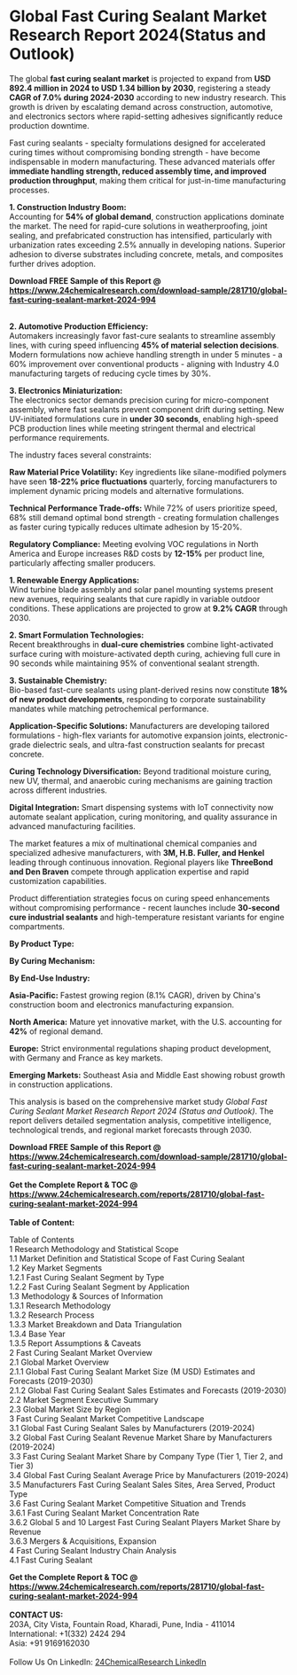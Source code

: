 <h1>Global Fast Curing Sealant Market Research Report 2024(Status and Outlook)</h1><p>The global <strong>fast curing sealant market</strong> is projected to expand from <strong>USD 892.4 million in 2024 to USD 1.34 billion by 2030</strong>, registering a steady <strong>CAGR of 7.0% during 2024-2030</strong> according to new industry research. This growth is driven by escalating demand across construction, automotive, and electronics sectors where rapid-setting adhesives significantly reduce production downtime.</p><p>Fast curing sealants - specialty formulations designed for accelerated curing times without compromising bonding strength - have become indispensable in modern manufacturing. These advanced materials offer <strong>immediate handling strength, reduced assembly time, and improved production throughput</strong>, making them critical for just-in-time manufacturing processes.</p><p><strong>1. Construction Industry Boom:</strong><br>
Accounting for <strong>54% of global demand</strong>, construction applications dominate the market. The need for rapid-cure solutions in weatherproofing, joint sealing, and prefabricated construction has intensified, particularly with urbanization rates exceeding 2.5% annually in developing nations. Superior adhesion to diverse substrates including concrete, metals, and composites further drives adoption.</p><div><b>Download FREE Sample of this Report @ 
            <a href="https://www.24chemicalresearch.com/download-sample/281710/global-fast-curing-sealant-market-2024-994">
            https://www.24chemicalresearch.com/download-sample/281710/global-fast-curing-sealant-market-2024-994</a></b></div><br><p><strong>2. Automotive Production Efficiency:</strong><br>
Automakers increasingly favor fast-cure sealants to streamline assembly lines, with curing speed influencing <strong>45% of material selection decisions</strong>. Modern formulations now achieve handling strength in under 5 minutes - a 60% improvement over conventional products - aligning with Industry 4.0 manufacturing targets of reducing cycle times by 30%.</p><p><strong>3. Electronics Miniaturization:</strong><br>
The electronics sector demands precision curing for micro-component assembly, where fast sealants prevent component drift during setting. New UV-initiated formulations cure in <strong>under 30 seconds</strong>, enabling high-speed PCB production lines while meeting stringent thermal and electrical performance requirements.</p><p>The industry faces several constraints:</p><p><strong>Raw Material Price Volatility:</strong> Key ingredients like silane-modified polymers have seen <strong>18-22% price fluctuations</strong> quarterly, forcing manufacturers to implement dynamic pricing models and alternative formulations.</p><p><strong>Technical Performance Trade-offs:</strong> While 72% of users prioritize speed, 68% still demand optimal bond strength - creating formulation challenges as faster curing typically reduces ultimate adhesion by 15-20%.</p><p><strong>Regulatory Compliance:</strong> Meeting evolving VOC regulations in North America and Europe increases R&amp;D costs by <strong>12-15%</strong> per product line, particularly affecting smaller producers.</p><p><strong>1. Renewable Energy Applications:</strong><br>
Wind turbine blade assembly and solar panel mounting systems present new avenues, requiring sealants that cure rapidly in variable outdoor conditions. These applications are projected to grow at <strong>9.2% CAGR</strong> through 2030.</p><p><strong>2. Smart Formulation Technologies:</strong><br>
Recent breakthroughs in <strong>dual-cure chemistries</strong> combine light-activated surface curing with moisture-activated depth curing, achieving full cure in 90 seconds while maintaining 95% of conventional sealant strength.</p><p><strong>3. Sustainable Chemistry:</strong><br>
Bio-based fast-cure sealants using plant-derived resins now constitute <strong>18% of new product developments</strong>, responding to corporate sustainability mandates while matching petrochemical performance.</p><p><strong>Application-Specific Solutions:</strong> Manufacturers are developing tailored formulations - high-flex variants for automotive expansion joints, electronic-grade dielectric seals, and ultra-fast construction sealants for precast concrete.</p><p><strong>Curing Technology Diversification:</strong> Beyond traditional moisture curing, new UV, thermal, and anaerobic curing mechanisms are gaining traction across different industries.</p><p><strong>Digital Integration:</strong> Smart dispensing systems with IoT connectivity now automate sealant application, curing monitoring, and quality assurance in advanced manufacturing facilities.</p><p>The market features a mix of multinational chemical companies and specialized adhesive manufacturers, with <strong>3M, H.B. Fuller, and Henkel</strong> leading through continuous innovation. Regional players like <strong>ThreeBond and Den Braven</strong> compete through application expertise and rapid customization capabilities.</p><p>Product differentiation strategies focus on curing speed enhancements without compromising performance - recent launches include <strong>30-second cure industrial sealants</strong> and high-temperature resistant variants for engine compartments.</p><p><strong>By Product Type:</strong></p><p><strong>By Curing Mechanism:</strong></p><p><strong>By End-Use Industry:</strong></p><p><strong>Asia-Pacific:</strong> Fastest growing region (8.1% CAGR), driven by China's construction boom and electronics manufacturing expansion.</p><p><strong>North America:</strong> Mature yet innovative market, with the U.S. accounting for <strong>42%</strong> of regional demand.</p><p><strong>Europe:</strong> Strict environmental regulations shaping product development, with Germany and France as key markets.</p><p><strong>Emerging Markets:</strong> Southeast Asia and Middle East showing robust growth in construction applications.</p><p>This analysis is based on the comprehensive market study <em>Global Fast Curing Sealant Market Research Report 2024 (Status and Outlook)</em>. The report delivers detailed segmentation analysis, competitive intelligence, technological trends, and regional market forecasts through 2030.</p><div><b>Download FREE Sample of this Report @ 
            <a href="https://www.24chemicalresearch.com/download-sample/281710/global-fast-curing-sealant-market-2024-994">
            https://www.24chemicalresearch.com/download-sample/281710/global-fast-curing-sealant-market-2024-994</a></b></div><br><div><b>Get the Complete Report & TOC @ 
            <a href="https://www.24chemicalresearch.com/reports/281710/global-fast-curing-sealant-market-2024-994">
            https://www.24chemicalresearch.com/reports/281710/global-fast-curing-sealant-market-2024-994</a></b></div><br>
            <b>Table of Content:</b><p>Table of Contents<br />
 1 Research Methodology and Statistical Scope<br />
 1.1 Market Definition and Statistical Scope of Fast Curing Sealant<br />
 1.2 Key Market Segments<br />
 1.2.1 Fast Curing Sealant Segment by Type<br />
 1.2.2 Fast Curing Sealant Segment by Application<br />
 1.3 Methodology & Sources of Information<br />
 1.3.1 Research Methodology<br />
 1.3.2 Research Process<br />
 1.3.3 Market Breakdown and Data Triangulation<br />
 1.3.4 Base Year<br />
 1.3.5 Report Assumptions & Caveats<br />
 2 Fast Curing Sealant Market Overview<br />
 2.1 Global Market Overview<br />
 2.1.1 Global Fast Curing Sealant Market Size (M USD) Estimates and Forecasts (2019-2030)<br />
 2.1.2 Global Fast Curing Sealant Sales Estimates and Forecasts (2019-2030)<br />
 2.2 Market Segment Executive Summary<br />
 2.3 Global Market Size by Region<br />
 3 Fast Curing Sealant Market Competitive Landscape<br />
 3.1 Global Fast Curing Sealant Sales by Manufacturers (2019-2024)<br />
 3.2 Global Fast Curing Sealant Revenue Market Share by Manufacturers (2019-2024)<br />
 3.3 Fast Curing Sealant Market Share by Company Type (Tier 1, Tier 2, and Tier 3)<br />
 3.4 Global Fast Curing Sealant Average Price by Manufacturers (2019-2024)<br />
 3.5 Manufacturers Fast Curing Sealant Sales Sites, Area Served, Product Type<br />
 3.6 Fast Curing Sealant Market Competitive Situation and Trends<br />
 3.6.1 Fast Curing Sealant Market Concentration Rate<br />
 3.6.2 Global 5 and 10 Largest Fast Curing Sealant Players Market Share by Revenue<br />
 3.6.3 Mergers & Acquisitions, Expansion<br />
 4 Fast Curing Sealant Industry Chain Analysis<br />
 4.1 Fast Curing Sealant </p><div><b>Get the Complete Report & TOC @ 
            <a href="https://www.24chemicalresearch.com/reports/281710/global-fast-curing-sealant-market-2024-994">
            https://www.24chemicalresearch.com/reports/281710/global-fast-curing-sealant-market-2024-994</a></b></div><br><b>CONTACT US:</b><br>
            203A, City Vista, Fountain Road, Kharadi, Pune, India - 411014<br>
            International: +1(332) 2424 294<br>
            Asia: +91 9169162030 <br><br>
            Follow Us On LinkedIn: <a href="https://www.linkedin.com/company/24chemicalresearch/">24ChemicalResearch LinkedIn</a>